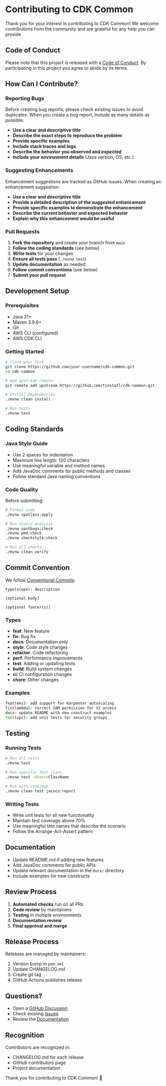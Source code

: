 # Contributing to CDK Common

Thank you for your interest in contributing to CDK Common! We welcome contributions from the community and are grateful for any help you can provide.

## Code of Conduct

Please note that this project is released with a [Code of Conduct](CODE_OF_CONDUCT.md). By participating in this project you agree to abide by its terms.

## How Can I Contribute?

### Reporting Bugs

Before creating bug reports, please check existing issues to avoid duplicates. When you create a bug report, include as many details as possible:

- **Use a clear and descriptive title**
- **Describe the exact steps to reproduce the problem**
- **Provide specific examples**
- **Include stack traces and logs**
- **Describe the behavior you observed and expected**
- **Include your environment details** (Java version, OS, etc.)

### Suggesting Enhancements

Enhancement suggestions are tracked as GitHub issues. When creating an enhancement suggestion:

- **Use a clear and descriptive title**
- **Provide a detailed description of the suggested enhancement**
- **Provide specific examples to demonstrate the enhancement**
- **Describe the current behavior and expected behavior**
- **Explain why this enhancement would be useful**

### Pull Requests

1. **Fork the repository** and create your branch from `main`
2. **Follow the coding standards** (see below)
3. **Write tests** for your changes
4. **Ensure all tests pass** (`./mvnw test`)
5. **Update documentation** as needed
6. **Follow commit conventions** (see below)
7. **Submit your pull request**

## Development Setup

### Prerequisites

- Java 21+
- Maven 3.9.6+
- Git
- AWS CLI (configured)
- AWS CDK CLI

### Getting Started

```bash
# Clone your fork
git clone https://github.com/your-username/cdk-common.git
cd cdk-common

# Add upstream remote
git remote add upstream https://github.com/tinstafl/cdk-common.git

# Install dependencies
./mvnw clean install

# Run tests
./mvnw test
```

## Coding Standards

### Java Style Guide

- Use 2 spaces for indentation
- Maximum line length: 120 characters
- Use meaningful variable and method names
- Add JavaDoc comments for public methods and classes
- Follow standard Java naming conventions

### Code Quality

Before submitting:

```bash
# Format code
./mvnw spotless:apply

# Run static analysis
./mvnw spotbugs:check
./mvnw pmd:check
./mvnw checkstyle:check

# Run all checks
./mvnw clean verify
```

## Commit Convention

We follow [Conventional Commits](https://www.conventionalcommits.org/):

```
type(scope): description

[optional body]

[optional footer(s)]
```

### Types

- **feat**: New feature
- **fix**: Bug fix
- **docs**: Documentation only
- **style**: Code style changes
- **refactor**: Code refactoring
- **perf**: Performance improvements
- **test**: Adding or updating tests
- **build**: Build system changes
- **ci**: CI configuration changes
- **chore**: Other changes

### Examples

```bash
feat(eks): add support for Karpenter autoscaling
fix(lambda): correct IAM permission for S3 access
docs: update README with new construct examples
test(vpc): add unit tests for security groups
```

## Testing

### Running Tests

```bash
# Run all tests
./mvnw test

# Run specific test class
./mvnw test -Dtest=ClassName

# Run with coverage
./mvnw clean test jacoco:report
```

### Writing Tests

- Write unit tests for all new functionality
- Maintain test coverage above 70%
- Use meaningful test names that describe the scenario
- Follow the Arrange-Act-Assert pattern

## Documentation

- Update README.md if adding new features
- Add JavaDoc comments for public APIs
- Update relevant documentation in the `docs/` directory
- Include examples for new constructs

## Review Process

1. **Automated checks** run on all PRs
2. **Code review** by maintainers
3. **Testing** in multiple environments
4. **Documentation review**
5. **Final approval and merge**

## Release Process

Releases are managed by maintainers:

1. Version bump in `pom.xml`
2. Update CHANGELOG.md
3. Create git tag
4. GitHub Actions publishes release

## Questions?

- Open a [GitHub Discussion](https://github.com/tinstafl/cdk-common/discussions)
- Check existing [Issues](https://github.com/tinstafl/cdk-common/issues)
- Review the [Documentation](docs/)

## Recognition

Contributors are recognized in:
- CHANGELOG.md for each release
- GitHub contributors page
- Project documentation

Thank you for contributing to CDK Common! 🎉